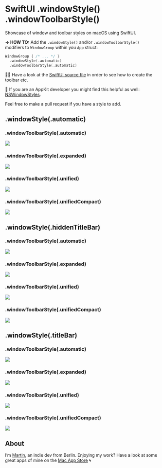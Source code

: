 # SwiftUI .windowStyle() .windowToolbarStyle()

Showcase of window and toolbar styles on macOS using SwiftUI.

**→ HOW TO:** Add the `.windowStyle()` and/or `.windowToolbarStyle()` modifiers to `WindowGroup` within you `App` struct: 
```swift
WindowGroup { /* ... */ }
  .windowStyle(.automatic)
  .windowToolbarStyle(.automatic)
```

🧑‍💻 Have a look at the [SwiftUI source file](https://github.com/martinlexow/SwiftUIWindowStyles/blob/main/SwiftUIWindowStylesApp.swift) in order to see how to create the toolbar etc.

🦖 If you are an AppKit developer you might find this helpful as well: [NSWindowStyles](https://github.com/lukakerr/NSWindowStyles).

Feel free to make a pull request if you have a style to add.

## .windowStyle(.automatic)

### .windowToolbarStyle(.automatic)
![](previews/macOS12/1-1-automatic-automatic.png)

### .windowToolbarStyle(.expanded)
![](previews/macOS12/1-2-automatic-expanded.png)

### .windowToolbarStyle(.unified)
![](previews/macOS12/1-3-automatic-unified.png)

### .windowToolbarStyle(.unifiedCompact)
![](previews/macOS12/1-4-automatic-unifiedCompact.png)


## .windowStyle(.hiddenTitleBar)

### .windowToolbarStyle(.automatic)
![](previews/macOS12/2-1-hiddenTitleBar-automatic.png)

### .windowToolbarStyle(.expanded)
![](previews/macOS12/2-2-hiddenTitleBar-expanded.png)

### .windowToolbarStyle(.unified)
![](previews/macOS12/2-3-hiddenTitleBar-unified.png)

### .windowToolbarStyle(.unifiedCompact)
![](previews/macOS12/2-4-hiddenTitleBar-unifiedCompact.png)


## .windowStyle(.titleBar)

### .windowToolbarStyle(.automatic)
![](previews/macOS12/3-1-titleBar-automatic.png)

### .windowToolbarStyle(.expanded)
![](previews/macOS12/3-2-titleBar-expanded.png)

### .windowToolbarStyle(.unified)
![](previews/macOS12/3-3-titleBar-unified.png)

### .windowToolbarStyle(.unifiedCompact)
![](previews/macOS12/3-4-titleBar-unifiedCompact.png)


## About
I’m [Martin](https://martinlexow.de), an indie dev from Berlin. Enjoying my work? Have a look at some great apps of mine on the [Mac App Store](https://apps.apple.com/developer/id955848754) 🌀
